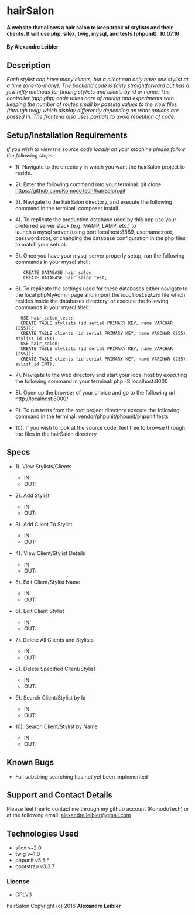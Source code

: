 # hairSalon

#### A website that allows a hair salon to keep track of stylists and their clients. It will use php, silex, twig, mysql, and tests (phpunit). 10.07.16

#### By **Alexandre Leibler**


## Description

_Each stylist can have many clients, but a client can only have one stylist at a time (one-to-many). The backend code is fairly straightforward but has a few nifty methods for finding stylists and clients by id or name. The controller (app.php) code takes care of routing and experiments with keeping the number of routes small by passing values to the view files (through twig) which display differently depending on what options are passed in. The frontend also uses partials to avoid repetition of code._


## Setup/Installation Requirements

_If you wish to view the source code locally on your machine please follow the following steps:_

  +  1). Navigate to the directory in which you want the hairSalon project to reside.

  +  2). Enter the following command into your terminal:
        git clone https://github.com/KomodoTech/hairSalon.git

  +  3). Navigate to the hairSalon directory, and execute the following command in the terminal:
          composer install

  +  4). To replicate the production database used by this app use your preferred server stack (e.g. MAMP, LAMP, etc.) to   
         launch a mysql server (using port localhost:8889, username:root, password:root, or changing the database
         configuration in the php files to match your setup).

  +  5). Once you have your mysql server properly setup, run the following commands in your mysql shell:

            CREATE DATABASE hair_salon;
            CREATE DATABASE hair_salon_test;

  +  6). To replicate the settings used for these databases either navigate to the local phpMyAdmin page and import the
         _localhost.sql.zip_ file which resides inside the databases directory, or execute the following commands in your
         mysql shell:

           USE hair_salon_test;
           CREATE TABLE stylists (id serial PRIMARY KEY, name VARCHAR (255));
           CREATE TABLE clients (id serial PRIMARY KEY, name VARCHAR (255), stylist_id INT);
           USE hair_salon;
           CREATE TABLE stylists (id serial PRIMARY KEY, name VARCHAR (255));
           CREATE TABLE clients (id serial PRIMARY KEY, name VARCHAR (255), sylist_id INT);

  +  7). Navigate to the web directory and start your local host by executing the following command in your terminal:
          php -S localhost:8000

  +  8). Open up the browser of your choice and go to the following url:
          http://localhost:8000/

  +  9). To run tests from the root project directory execute the following command in the terminal:
          vendor/phpunit/phpunit/phpunit tests

  +  10). If you wish to look at the source code, feel free to browse through the files in the hairSalon directory


## Specs

* 1). View Stylists/Clients
  + IN:  
  + OUT:

* 2). Add Stylist
  + IN:  
  + OUT:

* 3). Add Client To Stylist
  + IN:  
  + OUT:

* 4). View Client/Stylist Details
  + IN:  
  + OUT:

* 5). Edit Client/Stylist Name
  + IN:  
  + OUT:

* 6). Edit Client Stylist
  + IN:
  + OUT:

* 7). Delete All Clients and Stylists
  + IN:
  + OUT:

* 8). Delete Specified Client/Stylist
  + IN:
  + OUT:

* 9). Search Client/Stylist by Id
  + IN:
  + OUT:

* 10). Search Client/Stylist by Name
  + IN:
  + OUT:

## Known Bugs

+ Full substring searching has not yet been implemented


## Support and Contact Details

Please feel free to contact me through my github account (KomodoTech) or at the following email:
    alexandre.leibler@gmail.com

## Technologies Used

* silex v~2.0
* twig v~1.0
* phpunit v5.5.*
* bootstrap v3.3.7



### License

* GPLV3

hairSalon Copyright (c) 2016 **Alexandre Leibler**

